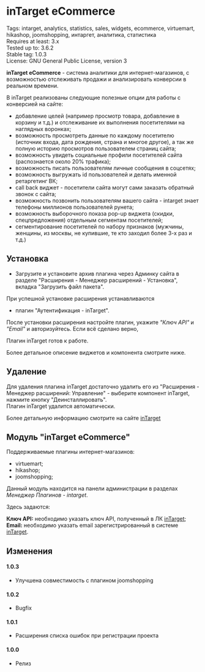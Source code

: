 # inTarget eCommerce

Tags: intarget, analytics, statistics, sales, widgets, ecommerce, virtuemart, hikashop, joomshopping, интаргет, аналитика, статистика  
Requires at least: 3.x  
Tested up to: 3.6.2  
Stable tag: 1.0.3  
License: GNU General Public License, version 3  

**inTarget eCommerce** - система аналитики для интернет-магазинов, с возможностью отслеживать продажи и анализировать конверсии в реальном времени.

В inTarget реализованы следующие полезные опции для работы с конверсией на сайте:
 - добавление целей (например просмотр товара, добавление в корзину и т.д.) и отслеживание их выполнения посетителями на наглядных воронках;
 - возможность просмотреть данные по каждому посетителю (источник входа, дата рождения, страна и многое другое), а так же полную историю просмотров пользователем страниц сайта;
 - возможность увидеть социальные профили посетителей сайта (распознается около 20% трафика);
 - возможность писать пользователям личные сообщения в соцсетях;
 - возможность выгружать id пользователей и делать именной ретаргетинг ВК;
 - call back виджет - посетители сайта могут сами заказать обратный звонок с сайта;
 - возможность позвонить пользователям вашего сайта - intarget знает телефоны миллионов пользователей рунета;
 - возможность выборочного показа pop-up виджета (скидки, спецпредложения) отдельным сегментам посетителей;
 - сегментирование посетителей по набору признаков (мужчины, женщины, из москвы, не купившие, те кто заходил более 3-х раз и т.д.)

## Установка

- Загрузите и установите архив плагина через Админку сайта в разделе "Расширения - Менеджер расширений - Установка",
вкладка "Загрузить файл пакета".

При успешной установке расширения устанавливаются

 - плагин "Аутентификация - inTarget".

После установки расширения настройте плагин, укажите *"Ключ API"* и *"Email"* и авторизуйтесь.
Если всё сделано верно, 

Плагин inTarget готов к работе.

Более детальное описение виджетов и компонента смотрите ниже.


## Удаление

Для удаления плагина inTarget достаточно удалить его из "Расширения - Менеджер расширений: Управление" - выберите компонент inTarget, нажмите кнопку "Деинсталлировать".  
Плагин inTarget удалится автоматически.

Более детальную информацию смотрите на сайте [inTarget](https://intarget.ru)

## Модуль "inTarget eCommerce"

Поддерживаемые плагины интернет-магазинов:
- virtuemart;
- hikashop;
- joomshopping;

Данный модуль находится на панели администрации в разделах *Менеджер Плагинов - intarget*.

Здесь задаются:

**Ключ API:** необходимо указать ключ API, полученный в ЛК [inTarget](https://intarget.ru);  
**Email:** необходимо указать email зарегистрированный в системе [inTarget](https://intarget.ru).  

## Изменения
#### 1.0.3
* Улучшена совместимость с плагином joomshopping

#### 1.0.2
 * Bugfix

#### 1.0.1
 * Расширения списка ошибок при регистрации проекта

#### 1.0.0
 * Релиз
